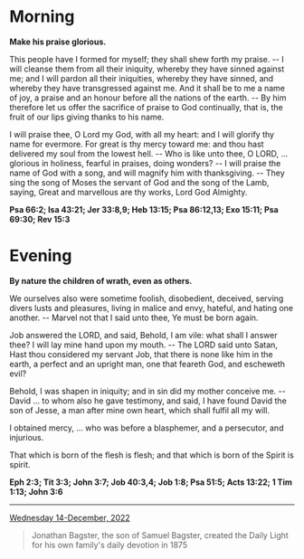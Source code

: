# Morning

**Make his praise glorious.**
 
This people have I formed for myself; they shall shew forth my praise. -- I will cleanse them from all their iniquity, whereby they have sinned against me; and I will pardon all their iniquities, whereby they have sinned, and whereby they have transgressed against me. And it shall be to me a name of joy, a praise and an honour before all the nations of the earth. -- By him therefore let us offer the sacrifice of praise to God continually, that is, the fruit of our lips giving thanks to his name.
 
I will praise thee, O Lord my God, with all my heart: and I will glorify thy name for evermore. For great is thy mercy toward me: and thou hast delivered my soul from the lowest hell. -- Who is like unto thee, O LORD, ... glorious in holiness, fearful in praises, doing wonders? -- I will praise the name of God with a song, and will magnify him with thanksgiving. -- They sing the song of Moses the servant of God and the song of the Lamb, saying, Great and marvellous are thy works, Lord God Almighty.  

**Psa 66:2; Isa 43:21; Jer 33:8,9; Heb 13:15; Psa 86:12,13; Exo 15:11; Psa 69:30; Rev 15:3**

# Evening

**By nature the children of wrath, even as others.**
 
We ourselves also were sometime foolish, disobedient, deceived, serving divers lusts and pleasures, living in malice and envy, hateful, and hating one another. -- Marvel not that I said unto thee, Ye must be born again.
 
Job answered the LORD, and said, Behold, I am vile: what shall I answer thee? I will lay mine hand upon my mouth. -- The LORD said unto Satan, Hast thou considered my servant Job, that there is none like him in the earth, a perfect and an upright man, one that feareth God, and escheweth evil?
 
Behold, I was shapen in iniquity; and in sin did my mother conceive me. -- David ... to whom also he gave testimony, and said, I have found David the son of Jesse, a man after mine own heart, which shall fulfil all my will.
 
I obtained mercy, ... who was before a blasphemer, and a persecutor, and injurious.
 
That which is born of the flesh is flesh; and that which is born of the Spirit is spirit.  

**Eph 2:3; Tit 3:3; John 3:7; Job 40:3,4; Job 1:8; Psa 51:5; Acts 13:22; 1 Tim 1:13; John 3:6**

---

[Wednesday 14-December, 2022](https://t.me/s/daily_light)

> Jonathan Bagster, the son of Samuel Bagster, created the Daily Light for his own family's daily devotion in 1875

